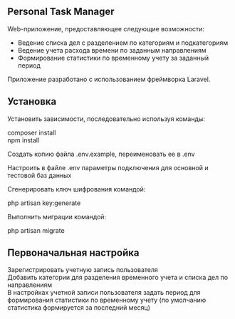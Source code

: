 ## Personal Task Manager

Web-приложение, предоставляющее следующие возможности:

- Ведение списка дел с разделением по категориям и подкатегориям
- Ведение учета расхода времени по заданным направлениям
- Формирование статистики по временному учету за заданный период

Приложение разработано с использованием фреймворка Laravel.

## Установка

Установить зависимости, последовательно используя команды:

composer install  
npm install

Создать копию файла .env.example, переименовать ее в .env

Настроить в файле .env параметры подключения для основной и тестовой баз данных

Сгенерировать ключ шифрования командой:

php artisan key:generate

Выполнить миграции командой:

php artisan migrate

## Первоначальная настройка

Зарегистрировать учетную запись пользователя  
Добавить категории для разделения временного учета и списка дел по направлениям  
В настройках учетной записи пользователя задать период для формирования статистики по временному учету (по умолчанию статистика формируется за последний месяц)

